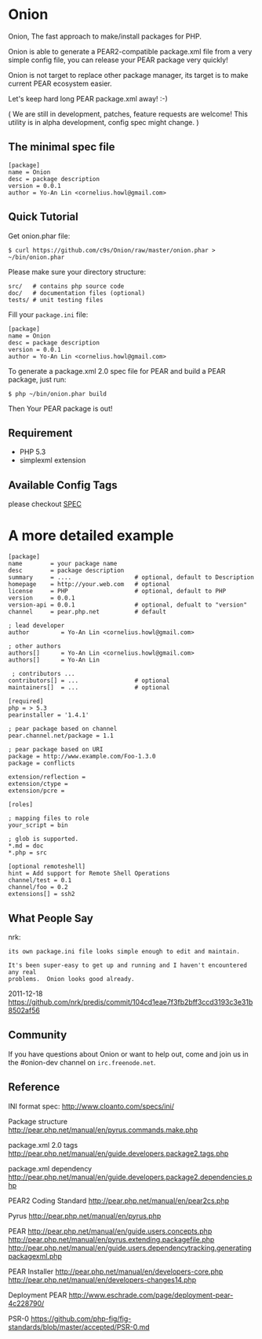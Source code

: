Onion
=====

Onion, The fast approach to make/install packages for PHP.

Onion is able to generate a PEAR2-compatible package.xml file from a very simple config
file, you can release your PEAR package very quickly!

Onion is not target to replace other package manager, its target is to make current PEAR ecosystem easier.

Let's keep hard long PEAR package.xml away! :-)

( We are still in development, patches, feature requests are welcome! This
  utility is in alpha development, config spec might change. )


## The minimal spec file

    [package]
    name = Onion
    desc = package description
    version = 0.0.1
    author = Yo-An Lin <cornelius.howl@gmail.com>

## Quick Tutorial

Get onion.phar file:

    $ curl https://github.com/c9s/Onion/raw/master/onion.phar > ~/bin/onion.phar

Please make sure your directory structure:

    src/   # contains php source code
    doc/   # documentation files (optional)
    tests/ # unit testing files

Fill your `package.ini` file:

    [package]
    name = Onion
    desc = package description
    version = 0.0.1
    author = Yo-An Lin <cornelius.howl@gmail.com>

To generate a package.xml 2.0 spec file for PEAR and build a PEAR package, just run:

    $ php ~/bin/onion.phar build

Then Your PEAR package is out!



## Requirement

* PHP 5.3
* simplexml extension

## Available Config Tags

please checkout [SPEC](SPEC.md)

A more detailed example
========================

    [package]
    name        = your package name
    desc        = package description
    summary     = ....                  # optional, default to Description
    homepage    = http://your.web.com   # optional
    license     = PHP                   # optional, default to PHP
    version     = 0.0.1
    version-api = 0.0.1                 # optional, defualt to "version"
    channel     = pear.php.net          # default

    ; lead developer
    author         = Yo-An Lin <cornelius.howl@gmail.com>

    ; other authors
    authors[]      = Yo-An Lin <cornelius.howl@gmail.com>
    authors[]      = Yo-An Lin

	 ; contributors ...
    contributors[] = ...                # optional
    maintainers[]  = ...                # optional

    [required]
    php = > 5.3
    pearinstaller = '1.4.1'

    ; pear package based on channel
    pear.channel.net/package = 1.1

    ; pear package based on URI
    package = http://www.example.com/Foo-1.3.0
    package = conflicts

    extension/reflection = 
    extension/ctype = 
    extension/pcre = 

    [roles]

    ; mapping files to role
    your_script = bin

    ; glob is supported.
    *.md = doc
    *.php = src

    [optional remoteshell]
    hint = Add support for Remote Shell Operations
    channel/test = 0.1
    channel/foo = 0.2
    extensions[] = ssh2

## What People Say

nrk: 

    its own package.ini file looks simple enough to edit and maintain.

    It's been super-easy to get up and running and I haven't encountered any real
    problems.  Onion looks good already.  

2011-12-18 <https://github.com/nrk/predis/commit/104cd1eae7f3fb2bff3ccd3193c3e31b8502af56>




## Community

If you have questions about Onion or want to help out, come and join us in the #onion-dev channel on `irc.freenode.net`.

## Reference

INI format spec: <http://www.cloanto.com/specs/ini/>

Package structure
<http://pear.php.net/manual/en/pyrus.commands.make.php>


package.xml 2.0 tags
<http://pear.php.net/manual/en/guide.developers.package2.tags.php>


package.xml dependency
<http://pear.php.net/manual/en/guide.developers.package2.dependencies.php>


PEAR2 Coding Standard
<http://pear.php.net/manual/en/pear2cs.php>

Pyrus
<http://pear.php.net/manual/en/pyrus.php>

PEAR
<http://pear.php.net/manual/en/guide.users.concepts.php>
<http://pear.php.net/manual/en/pyrus.extending.packagefile.php>
<http://pear.php.net/manual/en/guide.users.dependencytracking.generatingpackagexml.php>

PEAR Installer
<http://pear.php.net/manual/en/developers-core.php>
<http://pear.php.net/manual/en/developers-changes14.php>

Deployment PEAR
<http://www.eschrade.com/page/deployment-pear-4c228790/>

PSR-0 
<https://github.com/php-fig/fig-standards/blob/master/accepted/PSR-0.md>

